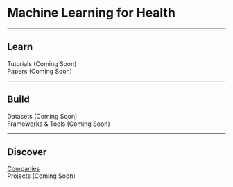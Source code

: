 # Machine Learning for Health
---

## Learn 
Tutorials (Coming Soon)  
Papers (Coming Soon)  

---

## Build
Datasets (Coming Soon)  
Frameworks & Tools (Coming Soon)  

--- 

## Discover

[Companies](./COMPANIES.md)   
Projects (Coming Soon)
